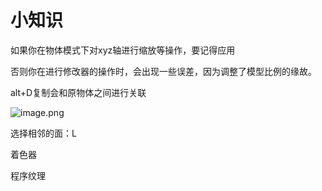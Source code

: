 # 小知识

如果你在物体模式下对xyz轴进行缩放等操作，要记得应用

否则你在进行修改器的操作时，会出现一些误差，因为调整了模型比例的缘故。

alt+D复制会和原物体之间进行关联

![image.png](https://cdn.jsdelivr.net/gh/ymingZ/note-gen-image-sync@main/2025-06/69080814-e8f8-44bb-93f6-a57ee7bbb268.png)

选择相邻的面：L

着色器

程序纹理
